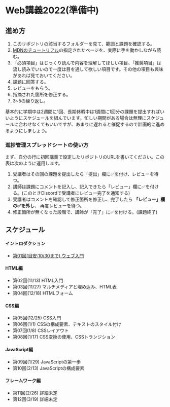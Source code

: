 # Web講義2022(準備中)

## 進め方
1. このリポジトリの該当するフォルダーを見て、範囲と課題を確認する。
2. [MDNのチュートリアル](https://developer.mozilla.org/ja/docs/Web/Tutorials)の指定されたページを、実際に手を動かしながら読む。
3. 「必須項目」はじっくり読んで内容を理解してほしい項目、「推奨項目」は流し読みでいいので一度は目を通して欲しい項目です。その他の項目も興味があれば見ておいてください。
4. 課題に回答する。
5. レビューをもらう。
6. 指摘された箇所を修正する。
7. 3~5の繰り返し。

基本的に学期中は2週間に1回、長期休暇中は1週間に1回分の課題を提出すればいいようにスケジュールを組んでいます。忙しい期間がある場合は無理にスケジュールに合わせなくてもいいですが、あまりに遅れると催促するので計画的に進めるようにしましょう。

### 進捗管理スプレッドシートの使い方
まず、自分の行に初回講義で設定したリポジトリのURLを書いてください。この表は次のように運用します。

1. 受講者はその回の課題を提出したら「提出」欄に✅を付け、レビューを待つ。
2. 講師は課題にコメントを記入し、記入できたら「レビュー」欄に✅を付ける。(このときDiscordで受講者にレビュー完了を通知する)
4. 受講者はコメントを確認して修正箇所を修正し、完了したら **「レビュー」欄の✅を外し**、 再度レビューを待つ。
3. 修正箇所が無くなった段階で、講師が「完了」に✅を付ける。(課題終了)

## スケジュール
#### イントロダクション
* [第01回(目安:10/30まで) ウェブ入門](./01/)

#### HTML編
* 第02回(11/13) HTML入門
* 第03回(11/27) マルチメディアと埋め込み、HTML表
* 第04回(12/18) HTMLフォーム

#### CSS編
* 第05回(12/25) CSS入門
* 第06回(1/1) CSSの構成要素、テキストのスタイル付け
* 第07回(1/8) CSSレイアウト
* 第08回(1/17) CSS変換の使用、CSSトランジション

#### JavaScript編
* 第09回(1/29) JavaScriptの第一歩
* 第10回(2/13) JavaScriptの構成要素

#### フレームワーク編
* 第11回(2/26) 詳細未定
* 第12回(3/19) 詳細未定
